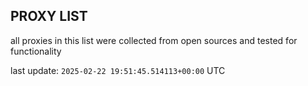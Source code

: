 ## PROXY LIST

all proxies in this list were collected from open sources and tested for functionality

last update: `2025-02-22 19:51:45.514113+00:00` UTC